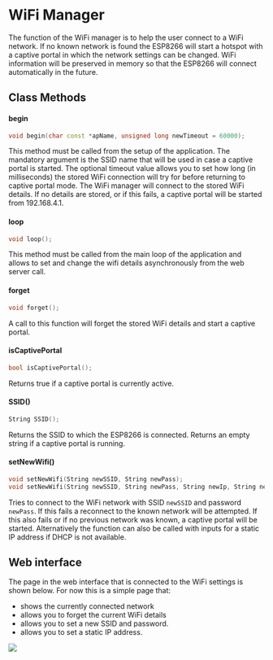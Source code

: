 # WiFi Manager
The function of the WiFi manager is to help the user connect to a WiFi network. If no known network is found the ESP8266 will start a hotspot with a captive portal in which the network settings can be changed. WiFi information will be preserved in memory so that the ESP8266 will connect automatically in the future.

## Class Methods

#### begin

```c++
void begin(char const *apName, unsigned long newTimeout = 60000);
```
This method must be called from the setup of the application. The mandatory argument is the SSID name that will be used in case a captive portal is started. The optional timeout value allows you to set how long (in milliseconds) the stored WiFi connection will try for before returning to captive portal mode. The WiFi manager will connect to the stored WiFi details. If no details are stored, or if this fails, a captive portal will be started from 192.168.4.1.

#### loop

```c++
void loop();
```
This method must be called from the main loop of the application and allows to set and change the wifi details asynchronously from the web server call.

#### forget

```c++
void forget();
```
A call to this function will forget the stored WiFi details and start a captive portal.

#### isCaptivePortal

```c++
bool isCaptivePortal();
```
Returns true if a captive portal is currently active.
#### SSID()

```c++
String SSID();
```
Returns the SSID to which the ESP8266 is connected. Returns an empty string if a captive portal is running.

#### setNewWifi()

```c++
void setNewWifi(String newSSID, String newPass);
void setNewWifi(String newSSID, String newPass, String newIp, String newSub, String newGw, String newDns);
```
Tries to connect to the WiFi network with SSID `newSSID` and password `newPass`. If this fails a reconnect to the known network will be attempted. If this also fails or if no previous network was known, a captive portal will be started. Alternatively the function can also be called with inputs for a static IP address if DHCP is not available.

## Web interface

The page in the web interface that is connected to the WiFi settings is shown below. For now this is a simple page that:
* shows the currently connected network
* allows you to forget the current WiFi details
* allows you to set a new SSID and password.
* allows you to set a static IP address.

![](https://raw.githubusercontent.com/maakbaas/esp8266-iot-framework/master/docs/img/screenshot-wifi.png)
